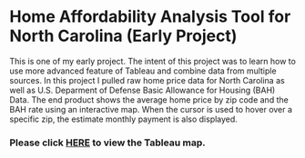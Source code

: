 # Home Affordability Analysis Tool for North Carolina (Early Project)

This is one of my early project. The intent of this project was to learn how to use more advanced feature of Tableau and combine data from multiple sources. In this project I pulled raw home price data for North Carolina as well as U.S. Deparment of Defense Basic Allowance for Housing (BAH) Data. The end product shows the average home price by zip code and the BAH rate using an interactive map. When the cursor is used to hover over a specific zip, the estimate monthly payment is also displayed. 

### Please click [HERE](https://public.tableau.com/views/NCPriceBAHDashboard/Dashboard1?:language=en-US&:display_count=n&:origin=viz_share_linkb) to view the Tableau map. 